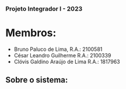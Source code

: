 ### Projeto Integrador I - 2023
# Membros:
* Bruno Paluco de Lima, R.A.: 2100581
* César Leandro Guilherme R.A.: 2100339
* Clóvis Galdino Araújo de Lima R.A.: 1817963
## Sobre o sistema:
